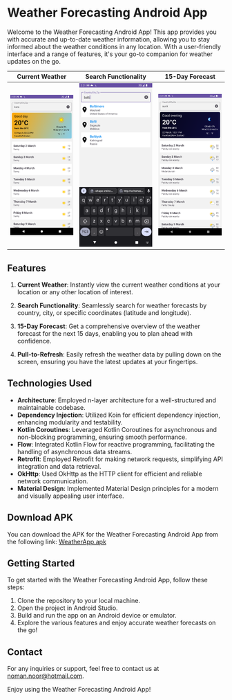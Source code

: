 # Weather Forecasting Android App

Welcome to the Weather Forecasting Android App! This app provides you with accurate and up-to-date weather information, allowing you to stay informed about the weather conditions in any location. With a user-friendly interface and a range of features, it's your go-to companion for weather updates on the go.

| Current Weather | Search Functionality | 15-Day Forecast |
| --- | --- | --- |
| ![Current Weather](screenshots/day.png) | ![Search Functionality](screenshots/search.png) | ![15-Day Forecast](screenshots/night.png) |


## Features

1. **Current Weather**: Instantly view the current weather conditions at your location or any other location of interest.

2. **Search Functionality**: Seamlessly search for weather forecasts by country, city, or specific coordinates (latitude and longitude).

3. **15-Day Forecast**: Get a comprehensive overview of the weather forecast for the next 15 days, enabling you to plan ahead with confidence.

4. **Pull-to-Refresh**: Easily refresh the weather data by pulling down on the screen, ensuring you have the latest updates at your fingertips.

## Technologies Used

- **Architecture**: Employed n-layer architecture for a well-structured and maintainable codebase.
- **Dependency Injection**: Utilized Koin for efficient dependency injection, enhancing modularity and testability.
- **Kotlin Coroutines**: Leveraged Kotlin Coroutines for asynchronous and non-blocking programming, ensuring smooth performance.
- **Flow**: Integrated Kotlin Flow for reactive programming, facilitating the handling of asynchronous data streams.
- **Retrofit**: Employed Retrofit for making network requests, simplifying API integration and data retrieval.
- **OkHttp**: Used OkHttp as the HTTP client for efficient and reliable network communication.
- **Material Design**: Implemented Material Design principles for a modern and visually appealing user interface.

## Download APK

You can download the APK for the Weather Forecasting Android App from the following link: [WeatherApp.apk](https://drive.google.com/file/d/1fRV6Cm9-ZML-EwYdSHMDCuQ2VtCoXJvN/view?usp=sharing)

## Getting Started

To get started with the Weather Forecasting Android App, follow these steps:

1. Clone the repository to your local machine.
2. Open the project in Android Studio.
3. Build and run the app on an Android device or emulator.
4. Explore the various features and enjoy accurate weather forecasts on the go!



## Contact

For any inquiries or support, feel free to contact us at noman.noor@hotmail.com.

Enjoy using the Weather Forecasting Android App!

